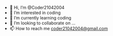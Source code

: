 - 👋 Hi, I’m @Coder21042004
- 👀 I’m interested in coding
- 🌱 I’m currently learning coding
- 💞️ I’m looking to collaborate on ...
- 📫 How to reach me coder21042004@gmail.com

<!---
Coder21042004/Coder21042004 is a ✨ special ✨ repository because its `README.md` (this file) appears on your GitHub profile.
You can click the Preview link to take a look at your changes.
--->

